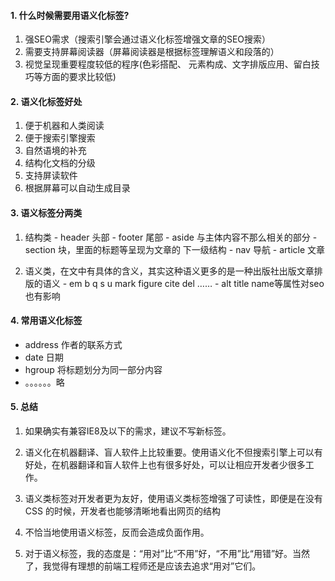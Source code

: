 #### 1. 什么时候需要用语义化标签?

   1. 强SEO需求（搜索引擎会通过语义化标签增强文章的SEO搜索）
   2. 需要支持屏幕阅读器（屏幕阅读器是根据标签理解语义和段落的）
   3. 视觉呈现重要程度较低的程序(色彩搭配、 元素构成、文字排版应用、留白技巧等方面的要求比较低)

#### 2. 语义化标签好处

   1. 便于机器和人类阅读
   2. 便于搜索引擎搜索
   3. 自然语境的补充
   4. 结构化文档的分级
   5. 支持屏读软件
   6. 根据屏幕可以自动生成目录

#### 3. 语义标签分两类

   1. 结构类
    - header 头部
    - footer 尾部
    - aside 与主体内容不那么相关的部分
    - section 块，里面的标题等呈现为文章的 下一级结构
    - nav 导航
    - article 文章

   2. 语义类，在文中有具体的含义，其实这种语义更多的是一种出版社出版文章排版的语义
    - em b q s u mark figure cite del ……
    - alt title name等属性对seo也有影响

#### 4. 常用语义化标签

   - address 作者的联系方式
   - date 日期
   - hgroup 将标题划分为同一部分内容
   - 。。。。。。略

#### 5. 总结

1. 如果确实有兼容IE8及以下的需求，建议不写新标签。

2. 语义化在机器翻译、盲人软件上比较重要。使用语义化不但搜索引擎上可以有好处，在机器翻译和盲人软件上也有很多好处，可以让相应开发者少很多工作。

3. 语义类标签对开发者更为友好，使用语义类标签增强了可读性，即便是在没有 CSS 的时候，开发者也能够清晰地看出网页的结构

4. 不恰当地使用语义标签，反而会造成负面作用。

5. 对于语义标签，我的态度是：“用对”比“不用”好，“不用”比“用错”好。当然了，我觉得有理想的前端工程师还是应该去追求“用对”它们。
